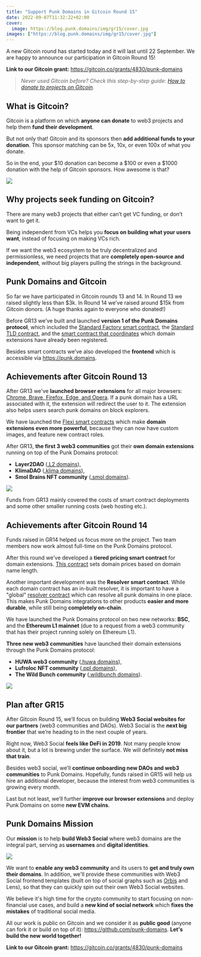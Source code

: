 ```yaml
---
title: "Support Punk Domains in Gitcoin Round 15"
date: 2022-09-07T11:32:22+02:00
cover:
  image: https://blog.punk.domains/img/gr15/cover.jpg
images: ["https://blog.punk.domains/img/gr15/cover.jpg"]
---
```


A new Gitcoin round has started today and it will last until 22 September. We are happy to announce our participation in Gitcoin Round 15! 

**Link to our Gitcoin grant:** https://gitcoin.co/grants/4830/punk-domains

> *Never used Gitcoin before? Check this step-by-step guide: [How to donate to projects on Gitcoin](https://blog.punk.domains/posts/gitcoin-how-to-donate/).*

## What is Gitcoin?

Gitcoin is a platform on which **anyone can donate** to web3 projects and help them **fund their development**.

But not only that! Gitcoin and its sponsors then **add additional funds to your donation**. This sponsor matching can be 5x, 10x, or even 100x of what you donate.

So in the end, your $10 donation can become a $100 or even a $1000 donation with the help of Gitcoin sponsors. How awesome is that?

![](/img/gr15/gr15-sponsors.jpeg)

## Why projects seek funding on Gitcoin?

There are many web3 projects that either can’t get VC funding, or don’t want to get it.

Being independent from VCs helps you **focus on building what your users want**, instead of focusing on making VCs rich.

If we want the web3 ecosystem to be truly decentralized and permissionless, we need projects that are **completely open-source and independent**, without big players pulling the strings in the background.

## Punk Domains and Gitcoin

So far we have participated in Gitcoin rounds 13 and 14. In Round 13 we raised slightly less than $3k. In Round 14 we’ve raised around $15k from Gitcoin donors. (A huge thanks again to everyone who donated!)

Before GR13 we’ve built and launched **version 1 of the Punk Domains protocol**, which included the [Standard Factory smart contract](https://github.com/punk-domains/punk-contracts/blob/main/contracts/factories/standard/PunkTLDFactory.sol), the [Standard TLD contract](https://github.com/punk-domains/punk-contracts/blob/main/contracts/factories/standard/PunkTLD.sol), and the [smart contract that coordinates](https://github.com/punk-domains/punk-contracts/blob/main/contracts/PunkForbiddenTlds.sol) which domain extensions have already been registered. 

Besides smart contracts we’ve also developed the **frontend** which is accessible via https://punk.domains.

## Achievements after Gitcoin Round 13

After GR13 we've **launched browser extensions** for all major browsers: [Chrome, Brave, Firefox, Edge, and Opera](https://punk.domains/#/browser). If a punk domain has a URL associated with it, the extension will redirect the user to it. The extension also helps users search punk domains on block explorers.

We have launched the [Flexi smart contracts](https://github.com/punk-domains/punk-contracts/tree/main/contracts/factories/flexi) which make **domain extensions even more powerful**, because they can now have custom images, and feature new contract roles.

After GR13, **the first 3 web3 communities** got their **own domain extensions** running on top of the Punk Domains protocol:

- **Layer2DAO** ([.L2 domains](https://punk.domains/#/partners/l2dao)), 
- **KlimaDAO** ([.klima domains](https://www.kns.earth/)), 
- **Smol Brains NFT community** ([.smol domains](https://smol.domains/)).

![](/img/gr15/partners-gr13.jpg)

Funds from GR13 mainly covered the costs of smart contract deployments and some other smaller running costs (web hosting etc.).

## Achievements after Gitcoin Round 14

Funds raised in GR14 helped us focus more on the project. Two team members now work almost full-time on the Punk Domains protocol.

After this round we've developed a **tiered pricing smart contract** for domain extensions. [This contract](https://github.com/punk-domains/punk-contracts/blob/main/contracts/nft/angel/PunkAngelMinter.sol) sets domain prices based on domain name length. 

Another important development was the **Resolver smart contract**. While each domain contract has an in-built resolver, it is important to have a "global" [resolver contract](https://github.com/punk-domains/punk-contracts/blob/main/contracts/resolver/PunkResolverV1.sol) which can resolve all punk domains in one place. This makes Punk Domains integrations to other products **easier and more durable**, while still being **completely on-chain**.

We have launched the Punk Domains protocol on two new networks: **BSC**, and the **Ethereum L1 mainnet** (due to a request from a web3 community that has their project running solely on Ethereum L1).

**Three new web3 communities** have launched their domain extensions through the Punk Domains protocol: 

- **HUWA web3 community** ([.huwa domains](https://punk.domains/#/partners/huwa)), 
- **Lufroloc NFT community** ([.ppl domains](https://ppl.domains/#/)), 
- **The Wild Bunch community** ([.wildbunch domains](https://twb.punk.domains/#/)).

![](/img/gr15/partners-gr14.jpg)

## Plan after GR15

After Gitcoin Round 15, we’ll focus on building **Web3 Social websites for our partners** (web3 communities and DAOs). Web3 Social is the **next big frontier** that we’re heading to in the next couple of years. 

Right now, Web3 Social **feels like DeFi in 2019**. Not many people know about it, but a lot is brewing under the surface. We will definitely **not miss that train**.

Besides web3 social, we’ll **continue onboarding new DAOs and web3 communities** to Punk Domains. Hopefully, funds raised in GR15 will help us hire an additional developer, because the interest from web3 communities is growing every month.

Last but not least, we’ll further **improve our browser extensions** and deploy Punk Domains on some **new EVM chains**.

## Punk Domains Mission

Our **mission** is to help **build Web3 Social** where web3 domains are the integral part, serving as **usernames** and **digital identities**. 

![](/img/pd.png)

We want to **enable any web3 community** and its users to **get and truly own their domains**. In addition, we'll provide these communities with Web3 Social frontend templates (built on top of social graphs such as [Orbis](https://orbis.club) and Lens), so that they can quickly spin out their own Web3 Social websites.

We believe it's high time for the crypto community to start focusing on non-financial use cases, and build a **new kind of social network** which **fixes the mistakes** of traditional social media.

All our work is public on Gitcoin and we consider it as **public good** (anyone can fork it or build on top of it): https://github.com/punk-domains. **Let's build the new world together!**

**Link to our Gitcoin grant:** https://gitcoin.co/grants/4830/punk-domains